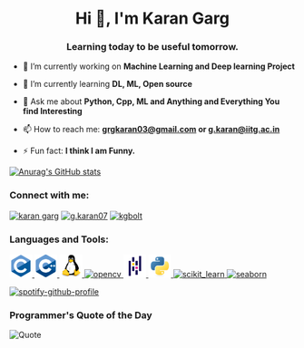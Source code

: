 <h1 align="center">Hi 👋, I'm Karan Garg</h1>
<h3 align="center"> Learning today to be useful tomorrow. </h3>

- 🔭 I’m currently working on **Machine Learning and Deep learning Project**

- 🌱 I’m currently learning **DL, ML, Open source**

- 💬 Ask me about **Python, Cpp, ML and Anything and Everything You find Interesting**

- 📫 How to reach me:  **grgkaran03@gmail.com or g.karan@iitg.ac.in**

- ⚡ Fun fact:  **I think I am Funny.**





[![Anurag's GitHub stats](https://github-readme-stats.vercel.app/api?username=grgkaran03)](https://github.com/anuraghazra/github-readme-stats)

<h3 align="left">Connect with me:</h3>
<p align="left">
<a href="https://linkedin.com/in/karan-garg-a76504229" target="blank"><img align="center" src="https://raw.githubusercontent.com/rahuldkjain/github-profile-readme-generator/master/src/images/icons/Social/linked-in-alt.svg" alt="karan garg" height="30" width="40" /></a>
                 <a href="https://kaggle.com/gkaran07" target="blank"><img align="center" src="https://raw.githubusercontent.com/rahuldkjain/github-profile-readme-generator/master/src/images/icons/Social/kaggle.svg" alt="g.karan07" height="30" width="40" /></a>
                   <a href="https://codeforces.com/profile/kgbolt" target="blank"><img align="center" src="https://raw.githubusercontent.com/rahuldkjain/github-profile-readme-generator/master/src/images/icons/Social/codeforces.svg" alt="kgbolt" height="30" width="40" /></a>
</p>

<h3 align="left">Languages and Tools:</h3>
<p align="left"> <a href="https://www.cprogramming.com/" target="_blank" rel="noreferrer"> <img src="https://raw.githubusercontent.com/devicons/devicon/master/icons/c/c-original.svg" alt="c" width="40" height="40"/> </a> <a href="https://www.w3schools.com/cpp/" target="_blank" rel="noreferrer"> <img src="https://raw.githubusercontent.com/devicons/devicon/master/icons/cplusplus/cplusplus-original.svg" alt="cplusplus" width="40" height="40"/> </a> <a href="https://www.linux.org/" target="_blank" rel="noreferrer"> <img src="https://raw.githubusercontent.com/devicons/devicon/master/icons/linux/linux-original.svg" alt="linux" width="40" height="40"/> </a> <a href="https://opencv.org/" target="_blank" rel="noreferrer"> <img src="https://www.vectorlogo.zone/logos/opencv/opencv-icon.svg" alt="opencv" width="40" height="40"/> </a> <a href="https://pandas.pydata.org/" target="_blank" rel="noreferrer"> <img src="https://raw.githubusercontent.com/devicons/devicon/2ae2a900d2f041da66e950e4d48052658d850630/icons/pandas/pandas-original.svg" alt="pandas" width="40" height="40"/> </a> <a href="https://www.python.org" target="_blank" rel="noreferrer"> <img src="https://raw.githubusercontent.com/devicons/devicon/master/icons/python/python-original.svg" alt="python" width="40" height="40"/> </a> <a href="https://scikit-learn.org/" target="_blank" rel="noreferrer"> <img src="https://upload.wikimedia.org/wikipedia/commons/0/05/Scikit_learn_logo_small.svg" alt="scikit_learn" width="40" height="40"/> </a> <a href="https://seaborn.pydata.org/" target="_blank" rel="noreferrer"> <img src="https://seaborn.pydata.org/_images/logo-mark-lightbg.svg" alt="seaborn" width="40" height="40"/> </a> </p>



[![spotify-github-profile](https://spotify-github-profile.vercel.app/api/view?uid=314x5uwyecwlirdgz6srgoe4faya&cover_image=true&theme=novatorem&bar_color=4e74b1&bar_color_cover=false)](https://github.com/kittinan/spotify-github-profile)

### Programmer's Quote of the Day
 ![Quote](https://github-readme-quotes.herokuapp.com/quote?quoteCategory=programming)
 

